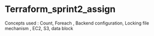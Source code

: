 # Terraform_sprint2_assign

Concepts used : Count, Foreach , Backend configuration, Locking file mechanism , EC2, S3, data block 
